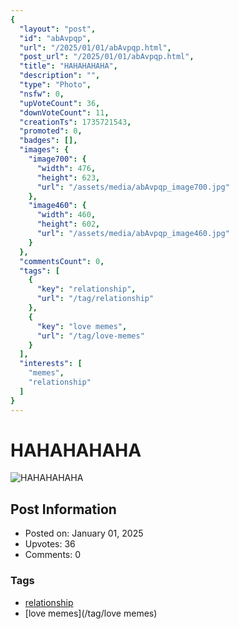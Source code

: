 ```yaml
---
{
  "layout": "post",
  "id": "abAvpqp",
  "url": "/2025/01/01/abAvpqp.html",
  "post_url": "/2025/01/01/abAvpqp.html",
  "title": "HAHAHAHAHA",
  "description": "",
  "type": "Photo",
  "nsfw": 0,
  "upVoteCount": 36,
  "downVoteCount": 11,
  "creationTs": 1735721543,
  "promoted": 0,
  "badges": [],
  "images": {
    "image700": {
      "width": 476,
      "height": 623,
      "url": "/assets/media/abAvpqp_image700.jpg"
    },
    "image460": {
      "width": 460,
      "height": 602,
      "url": "/assets/media/abAvpqp_image460.jpg"
    }
  },
  "commentsCount": 0,
  "tags": [
    {
      "key": "relationship",
      "url": "/tag/relationship"
    },
    {
      "key": "love memes",
      "url": "/tag/love-memes"
    }
  ],
  "interests": [
    "memes",
    "relationship"
  ]
}
---
```


# HAHAHAHAHA

![HAHAHAHAHA](/assets/media/abAvpqp_image700.jpg)

## Post Information

- Posted on: January 01, 2025
- Upvotes: 36
- Comments: 0

### Tags

- [relationship](/tag/relationship)
- [love memes](/tag/love memes)
